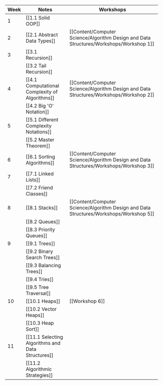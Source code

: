 | Week | Notes                                             | Workshops                                                                              |
| ---- | ------------------------------------------------- | -------------------------------------------------------------------------------------- |
| 1    | [[1.1 Solid OOP]]                                 |                                                                                        |
| 2    | [[2.1 Abstract Data Types]]                       | [[Content/Computer Science/Algorithm Design and Data Structures/Workshops/Workshop 1]] |
| 3    | [[3.1 Recursion]]                                 |                                                                                        |
|      | [[3.2 Tail Recursion]]                            |                                                                                        |
| 4    | [[4.1 Computational Complexity of Algorithms]]    | [[Content/Computer Science/Algorithm Design and Data Structures/Workshops/Workshop 2]] |
|      | [[4.2 Big 'O' Notation]]                          |                                                                                        |
| 5    | [[5.1 Different Complexity Notations]]            |                                                                                        |
|      | [[5.2 Master Theorem]]                            |                                                                                        |
| 6    | [[6.1 Sorting Algorithms]]                        | [[Content/Computer Science/Algorithm Design and Data Structures/Workshops/Workshop 3]] |
| 7    | [[7.1 Linked Lists]]                              |                                                                                        |
|      | [[7.2 Friend Classes]]                            |                                                                                        |
| 8    | [[8.1 Stacks]]                                    | [[Content/Computer Science/Algorithm Design and Data Structures/Workshops/Workshop 5]] |
|      | [[8.2 Queues]]                                    |                                                                                        |
|      | [[8.3 Priority Queues]]                           |                                                                                        |
| 9    | [[9.1 Trees]]                                     |                                                                                        |
|      | [[9.2 Binary Search Trees]]                       |                                                                                        |
|      | [[9.3 Balancing Trees]]                           |                                                                                        |
|      | [[9.4 Tries]]                                     |                                                                                        |
|      | [[9.5 Tree Traversal]]                            |                                                                                        |
| 10   | [[10.1 Heaps]]                                    | [[Workshop 6]]                                                                         |
|      | [[10.2 Vector Heaps]]                             |                                                                                        |
|      | [[10.3 Heap Sort]]                                |                                                                                        |
| 11   | [[11.1 Selecting Algorithms and Data Structures]] |                                                                                        |
|      | [[11.2 Algorithmic Strategies]]                   |                                                                                        |
